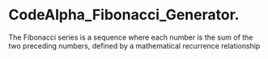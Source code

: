 # CodeAlpha_Fibonacci_Generator.
The Fibonacci series is a sequence where each number is the sum of the two preceding numbers, defined by a mathematical recurrence relationship
